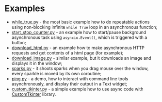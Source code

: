 # Examples

- [while_true.py](while_true.py) - the most basic example how to do repeatable actions using non-blocking infinite `while True` loop in an asynchronous function;
- [start_stop_counter.py](start_stop_counter.py) - an example how to start/pause background asynchronous task using `asyncio.Event()`, which is triggered with a button;
- [download_html.py](download_html.py) - an example how to make asynchronous HTTP requests and get contents of a html page (for example);
- [download_image.py](download_image.py) - similar example, but it downloads an image and displays it in the window;
- [sparks.py](sparks.py) - it shoots sparks when you drag mouse over the window, every sparkle is moved by its own coroutine;
- [ping.py](ping.py) - a demo, how to interact with command line tools asynchronously, and display their output in a Text widget;
- [custom_tkinter.py](custom_tkinter.py) - a simple example how to use async code with [CustomTkinter](https://github.com/TomSchimansky/CustomTkinter) library.
